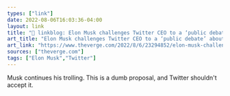 ```yaml
---
types: ["link"]
date: 2022-08-06T16:03:36-04:00
layout: link
title: "🔗 linkblog: Elon Musk challenges Twitter CEO to a ‘public debate’ about bots - The Verge'"
art_title: "Elon Musk challenges Twitter CEO to a ‘public debate’ about bots - The Verge"
art_link: "https://www.theverge.com/2022/8/6/23294852/elon-musk-challenges-twitter-ceo-public-debate-bots-parag-agrawal"
sources: ["theverge.com"]
tags: ["Elon Musk","Twitter"]
---
```

Musk continues his trolling. This is a dumb proposal, and Twitter shouldn't accept it.
 
